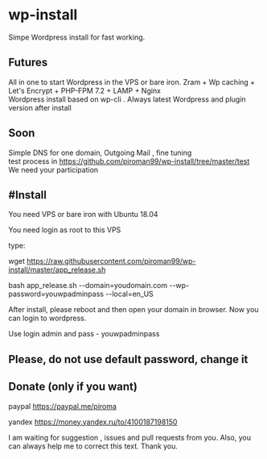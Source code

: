 # wp-install
Simpe Wordpress install for fast working. 

Futures
--- 
All in one to start Wordpress in the VPS or bare iron.  Zram + Wp caching + Let's Encrypt + PHP-FPM 7.2 + LAMP + Nginx <br>
Wordpress install based on wp-cli . Always latest Wordpress and plugin version after install

Soon
---
Simple DNS for one domain, Outgoing Mail , fine tuning <br>
test process in https://github.com/piroman99/wp-install/tree/master/test <br>
We need your participation<br>

#Install
----

You need VPS or bare iron with Ubuntu 18.04 

You need login as root to this VPS

type:

wget https://raw.githubusercontent.com/piroman99/wp-install/master/app_release.sh

bash app_release.sh --domain=youdomain.com --wp-password=youwpadminpass --local=en_US

After install, please reboot and then open your domain in browser. Now you can login to wordpress. 

Use login admin and pass - youwpadminpass

Please, do not use default password, change it
----


Donate (only if you want)
---
paypal https://paypal.me/piroma

yandex https://money.yandex.ru/to/4100187198150

I am waiting for suggestion , issues and pull requests from you. 
Also, you can always help me to correct this text.
Thank you.



